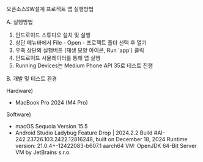 오픈소스SW설계 프로젝트 앱 실행방법


A. 실행방법

1. 안드로이드 스튜디오 설치 및 실행
2. 상단 메뉴바에서 File - Open - 프로젝트 폴더 선택 후 열기
3. 우측 상단의 실행버튼 (재생 모양 아이콘, Run 'app') 클릭
4. 안드로이드 시뮬레이터를 통해 앱 실행
5. Running Devices는 Medium Phone API 35로 테스트 진행


B. 개발 및 테스트 환경

Hardware)
- MacBook Pro 2024 (M4 Pro)

Software)
- macOS Sequoia Version 15.5
- Android Studio Ladybug Feature Drop | 2024.2.2
Build #AI-242.23726.103.2422.12816248, built on December 18, 2024
Runtime version: 21.0.4+-12422083-b607.1 aarch64
VM: OpenJDK 64-Bit Server VM by JetBrains s.r.o.
